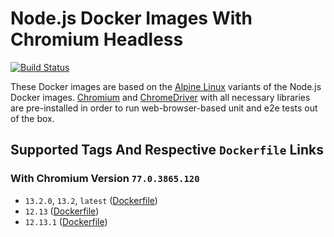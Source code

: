 # Node.js Docker Images With Chromium Headless

[![Build Status](https://travis-ci.org/skriptfabrik/docker-hub-node-chromium.svg?branch=master)](https://travis-ci.org/skriptfabrik/docker-hub-node-chromium)

These Docker images are based on the [Alpine Linux](http://alpinelinux.org/) variants of the Node.js Docker images.
[Chromium]() and [ChromeDriver](https://chromedriver.chromium.org/) with all necessary libraries are pre-installed 
in order to run web-browser-based unit and e2e tests out of the box.

## Supported Tags And Respective `Dockerfile` Links

### With Chromium Version `77.0.3865.120`
* `13.2.0`, `13.2`, `latest` ([Dockerfile](https://github.com/skriptfabrik/docker-hub-node-chromium/blob/master/Dockerfile))
* `12.13` ([Dockerfile](https://github.com/skriptfabrik/docker-hub-node-chromium/blob/12.13/Dockerfile))
* `12.13.1` ([Dockerfile](https://github.com/skriptfabrik/docker-hub-node-chromium/blob/12.13.1/Dockerfile))
